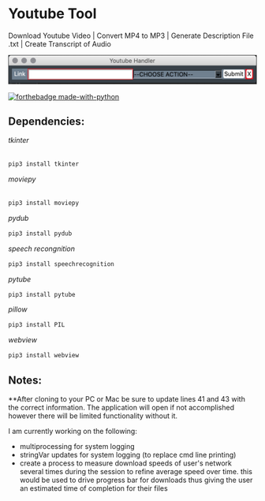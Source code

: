 
# Youtube Tool
Download Youtube Video | Convert MP4 to MP3 | Generate Description File .txt | Create Transcript of Audio

![Youtube GUI](https://github.com/lucascrlsn/hello/blob/master/Other/youtube_main.png)

[![forthebadge made-with-python](http://ForTheBadge.com/images/badges/made-with-python.svg)](https://www.python.org/)      

## Dependencies:

*tkinter*
```python

pip3 install tkinter
```
*moviepy*
```python

pip3 install moviepy
```
*pydub*
```python
pip3 install pydub
```
*speech recongnition*
```python
pip3 install speechrecognition
```
*pytube*
```python
pip3 install pytube
```
*pillow*
```python
pip3 install PIL
```
*webview*
```python
pip3 install webview
```

## Notes:
**After cloning to your PC or Mac be sure to update lines 41 and 43 with the correct information. The application will open if not accomplished however there will be limited functionality without it. 

I am currently working on the following:
- multiprocessing for system logging
- stringVar updates for system logging (to replace cmd line printing)
- create a process to measure download speeds of user's network several times during the session to refine average speed over time. this would be used to drive progress bar for downloads thus giving the user an estimated time of completion for their files

